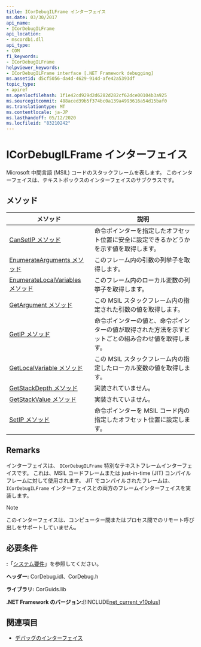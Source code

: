 ```yaml
---
title: ICorDebugILFrame インターフェイス
ms.date: 03/30/2017
api_name:
- ICorDebugILFrame
api_location:
- mscordbi.dll
api_type:
- COM
f1_keywords:
- ICorDebugILFrame
helpviewer_keywords:
- ICorDebugILFrame interface [.NET Framework debugging]
ms.assetid: d5cf5056-da4d-4629-914d-afe42a5393df
topic_type:
- apiref
ms.openlocfilehash: 1f1e42cd929d2d6282d282cf62dce00104b3a925
ms.sourcegitcommit: 488aced39b5f374bc0a139a4993616a54d15baf0
ms.translationtype: MT
ms.contentlocale: ja-JP
ms.lasthandoff: 05/12/2020
ms.locfileid: "83210242"
---
```

# <a name="icordebugilframe-interface"></a>ICorDebugILFrame インターフェイス

Microsoft 中間言語 (MSIL) コードのスタックフレームを表します。 このインターフェイスは、テキストボックスのインターフェイスのサブクラスです。  
  
## <a name="methods"></a>メソッド  
  
|メソッド|説明|  
|------------|-----------------|  
|[CanSetIP メソッド](icordebugilframe-cansetip-method.md)|命令ポインターを指定したオフセット位置に安全に設定できるかどうかを示す値を取得します。|  
|[EnumerateArguments メソッド](icordebugilframe-enumeratearguments-method.md)|このフレーム内の引数の列挙子を取得します。|  
|[EnumerateLocalVariables メソッド](icordebugilframe-enumeratelocalvariables-method.md)|このフレーム内のローカル変数の列挙子を取得します。|  
|[GetArgument メソッド](icordebugilframe-getargument-method.md)|この MSIL スタックフレーム内の指定された引数の値を取得します。|  
|[GetIP メソッド](icordebugilframe-getip-method.md)|命令ポインターの値と、命令ポインターの値が取得された方法を示すビットごとの組み合わせ値を取得します。|  
|[GetLocalVariable メソッド](icordebugilframe-getlocalvariable-method.md)|この MSIL スタックフレーム内の指定したローカル変数の値を取得します。|  
|[GetStackDepth メソッド](icordebugilframe-getstackdepth-method.md)|実装されていません。|  
|[GetStackValue メソッド](icordebugilframe-getstackvalue-method.md)|実装されていません。|  
|[SetIP メソッド](icordebugilframe-setip-method.md)|命令ポインターを MSIL コード内の指定したオフセット位置に設定します。|  
  
## <a name="remarks"></a>Remarks  
 インターフェイスは、 `ICorDebugILFrame` 特別なテキストフレームインターフェイスです。 これは、MSIL コードフレームまたは just-in-time (JIT) コンパイルフレームに対して使用されます。 JIT でコンパイルされたフレームは、 `ICorDebugILFrame` インターフェイスとの両方のフレームインターフェイスを実装します。  
  
> [!NOTE]
> このインターフェイスは、コンピューター間またはプロセス間でのリモート呼び出しをサポートしていません。  
  
## <a name="requirements"></a>必要条件  
 **:**「[システム要件](../../get-started/system-requirements.md)」を参照してください。  
  
 **ヘッダー:** CorDebug.idl、CorDebug.h  
  
 **ライブラリ:** CorGuids.lib  
  
 **.NET Framework のバージョン:**[!INCLUDE[net_current_v10plus](../../../../includes/net-current-v10plus-md.md)]  
  
## <a name="see-also"></a>関連項目

- [デバッグのインターフェイス](debugging-interfaces.md)
